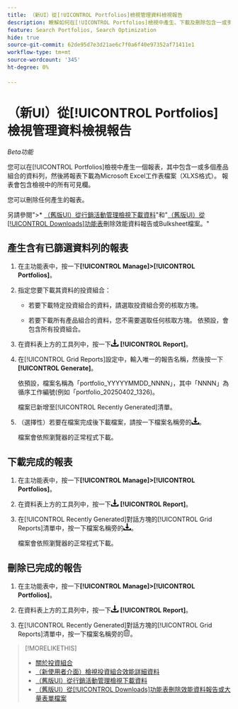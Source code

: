 ```yaml
---
title: （新UI）從[!UICONTROL Portfolios]檢視管理資料檢視報告
description: 瞭解如何在[!UICONTROL Portfolios]檢視中產生、下載及刪除包含一或多個投資組合資料列的報告。
feature: Search Portfolios, Search Optimization
hide: true
source-git-commit: 62de95d7e3d21ae6c7f0a6f40e97352af71411e1
workflow-type: tm+mt
source-wordcount: '345'
ht-degree: 0%

---
```


# （新UI）從[!UICONTROL Portfolios]檢視管理資料檢視報告

*Beta功能*

您可以在[!UICONTROL Portfolios]檢視中產生一個報表，其中包含一或多個產品組合的資料列，然後將報表下載為Microsoft Excel工作表檔案（XLXS格式）。 報表會包含檢視中的所有可見欄。

您可以刪除任何產生的報表。

另請參閱&quot;>* [（舊版UI）從行銷活動管理檢視下載資料](/help/search-social-commerce/common-tasks/navigation-editing-selection/download.md)&quot;和&quot;[（舊版UI）從[!UICONTROL Downloads]功能表](/help/search-social-commerce/common-tasks/navigation-editing-selection/download-delete-data.md)刪除效能資料報告或Bulksheet檔案。&quot;

## 產生含有已篩選資料列的報表

1. 在主功能表中，按一下&#x200B;**[!UICONTROL Manage]>[!UICONTROL Portfolios]**。

1. 指定您要下載其資料的投資組合：

   * 若要下載特定投資組合的資料，請選取投資組合旁的核取方塊。

   * 若要下載所有產品組合的資料，您不需要選取任何核取方塊。 依預設，會包含所有投資組合。

1. 在資料表上方的工具列中，按一下![下載](/help/search-social-commerce/assets/download.png "下載") **[!UICONTROL Report]**。

1. 在[!UICONTROL Grid Reports]設定中，輸入唯一的報告名稱，然後按一下&#x200B;**[!UICONTROL Generate]**。

   依預設，檔案名稱為「portfolio_YYYYYMMDD_NNNN」，其中「NNNN」為循序工作編號(例如「portfolio_20250402_1326)。

   檔案已新增至[!UICONTROL Recently Generated]清單。

1. （選擇性）若要在檔案完成後下載檔案，請按一下檔案名稱旁的![下載](/help/search-social-commerce/assets/download.png "下載")。

   檔案會依照瀏覽器的正常程式下載。

## 下載完成的報表

1. 在主功能表中，按一下&#x200B;**[!UICONTROL Manage]>[!UICONTROL Portfolios]**。

1. 在資料表上方的工具列中，按一下![下載](/help/search-social-commerce/assets/download.png "下載") **[!UICONTROL Report]**。

1. 在[!UICONTROL Recently Generated]對話方塊的[!UICONTROL Grid Reports]清單中，按一下檔案名稱旁的![下載](/help/search-social-commerce/assets/download.png "下載")。

   檔案會依照瀏覽器的正常程式下載。

## 刪除已完成的報告

1. 在主功能表中，按一下&#x200B;**[!UICONTROL Manage]>[!UICONTROL Portfolios]**。

1. 在資料表上方的工具列中，按一下![下載](/help/search-social-commerce/assets/download.png "下載") **[!UICONTROL Report]**。

1. 在[!UICONTROL Recently Generated]對話方塊的[!UICONTROL Grid Reports]清單中，按一下檔案名稱旁的![刪除](/help/search-social-commerce/assets/delete-new.png "刪除")。

>[!MORELIKETHIS]
>
>* [關於投資組合](portfolio-about.md)
>* [（新使用者介面）檢視投資組合效能詳細資料](portfolio-details.md)
>* [ （舊版UI）從行銷活動管理檢視下載資料](/help/search-social-commerce/common-tasks/navigation-editing-selection/download.md)
>* [（舊版UI）從[!UICONTROL Downloads]功能表刪除效能資料報告或大量表單檔案](/help/search-social-commerce/common-tasks/navigation-editing-selection/download-delete-data.md)
